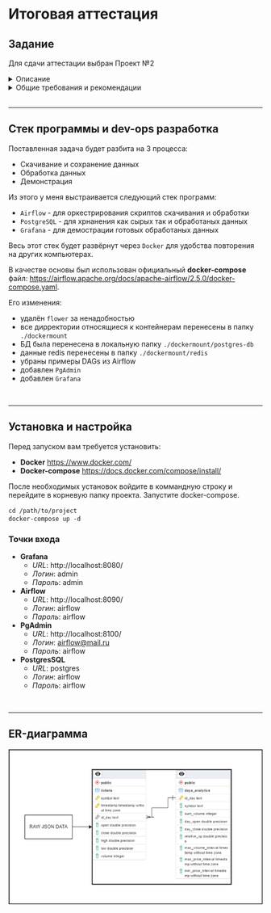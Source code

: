 # Итоговая аттестация

## Задание

Для сдачи аттестации выбран Проект №2

<details>
<summary>Описание</summary>

### Анализ рынка валют

**Общая задача:** 
    Cоздать ETL-процесс формирования витрин данных для анализа изменений курса валют.

**Подробное описание задачи:**
1.  Разработать скрипты загрузки данных в 2-х режимах:
    *   Инициализирующий – загрузка полного слепка данных источника
    *   Инкрементальный – загрузка дельты данных за прошедшие сутки

2.  Организовать правильную структуру хранения данных
    *   Сырой слой данных
    *   Промежуточный слой
    *   Слой витрин

3.  В качестве результата работы программного продукта необходимо написать скрипт, который формирует витрину данных следующего содержания
    *   Суррогатный ключ категории
    *   Название валюты
    *   Суммарный объем торгов за последние сутки
    *   Курс валюты на момент открытия торгов для данных суток
    *   Курс валюты на момент закрытия торгов для данных суток
    *   Разница(в %) курса с момента открытия до момента закрытия торгов для данных суток
    *   Минимальный временной интервал, на котором был зафиксирован самый крупный объем торгов для данных суток
    *   Минимальный временной интервал, на котором был зафиксирован максимальный курс для данных суток
    *   Минимальный временной интервал, на котором был зафиксирован минимальный курс торгов для данных суток

**Дополнение:**
    В качестве основы витрины необходимо выбрать 5-10 различных валют или акций компаний.

**Источники:**
    https://www.alphavantage.co/

</details>

<details>
<summary>Общие требования и рекомендации</summary>

В качестве результата вашей работы по проекту, вам необходимо предоставить репозиторий с **`целым(!)`** проектом.

У проекта должна быть `понятная структура`, код и данные не должны лежать в одном месте. Почитать про то, как организовать структуру проекта на примере Python можно тут: https://habr.com/ru/company/wunderfund/blog/678634/

К проекту обязательно должен быть приложен `README-файл` с подробным описанием проекта, его содержанием, использованным стеком, последовательностью шагов реализации проекта и блок-схемой проекта (опционально, но для наглядности лучше сделать).

В коде должны быть использованы правильные имена переменных, таблиц, функций. Имена переменных формата x1, a, AAA будут считаться ошибкой.

Желательно использовать комментарии в коде.

Выбор стека технологий является для вас ключевой задачей. Тут вы свободны выбирать, но в итоговой презентации (об этом ниже) вам необходимо будет обосновать выбор того или иного инструмента для решения конкретной задачи.

В проектах с двумя режимами загрузки должна присутствовать `оркестрация`. Выбор инструмента оркестарции также остается за вами. Crontab тоже засчитывается.

В каждом из проектов, особенно в анализе логов, должен быть процесс `data quality`, по итогам которого данные будут проанализированы на корректность, исправлены все ошибки/опечатки, структура и типы данных приведены в необходимый формат. Также, необходимо подготовить мини-отчет по качеству входных данных, если источников несколько, то для каждого из источников свой отчет.

В каждом проекте должна присутствовать `ER-диаграмма` вашей модели данных. Или, если вы решите все данные держать в одной плоской табличке(это не значит, что так делать правильно), то необходимо описание полей таблицы и их типов. Инструменты для отрисовки ER-диаграмм:
* Gliffy - https://www.gliffy.com/
* Draw.io - https://app.diagrams.net/
* Miro - https://miro.com/ru/
* PlantUML - https://plantuml.com/ru/ie-diagram
* Или любой другой на ваш выбор

Вам необходимо подготовить `итоговую презентацию`, в которой необходимо отразить.
* Название и общее описание проекта.
* Цели проекта с описание бизнес-задачи и требованиями
* План реализации
* Используемые технологии с обоснованием
* Схемы/архитектуры с обоснованием
* Результаты разработки
* Выводы

Презентацию лучше сделать короткой, чем длинной.

Расширение функционала поверх требуемого крайне приветствуется.

Если Вы хотите выполнить итоговую аттестацию на базе собственного проекта (ссылку на репозиторий отправляйте в проект №6), который выражается в проведении каких-то собственных исследований на открытых данных или в рамках своих рабочих данных, не представляющих какую-либо тайну, то зачтем аттестацию и в таком виде. Также аттестационная работа может быть зачтена в виде научной статьи — опубликованной или готовящейся к публикации.

</details>

<br>

--------------------------------------------------------

## Стек программы и dev-ops разработка

Поставленная задача будет разбита на 3 процесса:
* Скачивание и сохранение данных
* Обработка данных
* Демонстрация

Из этого у меня выстраивается следующий стек программ:
* `Airflow` - для оркестрирования скриптов скачивания и обработки
* `PostgreSQL` - для хрнанения как сырых так и обработаных данных
* `Grafana` - для демострации готовых обработаных данных

Весь этот стек будет развёрнут через `Docker` для удобства повторения на других компьютерах.

В качестве основы был использован официальный **docker-compose** файл: https://airflow.apache.org/docs/apache-airflow/2.5.0/docker-compose.yaml.

Его изменения:
* удалён `flower` за ненадобностью
* все дирректории относящиеся к контейнерам перенесены в папку `./dockermount`
* БД была перенесена в локальную папку `./dockermount/postgres-db`
* данные redis перенесены в папку `./dockermount/redis`
* убраны примеры DAGs из Airflow
* добавлен `PgAdmin`
* добавлен `Grafana`

<br>

--------------------------------------------------------

## Установка и настройка

Перед запуском вам требуется установить:
* **Docker**  https://www.docker.com/
* **Docker-compose** https://docs.docker.com/compose/install/

После необходимых установок войдите в коммандную строку и перейдите в корневую папку проекта. Запустите docker-compose.
```
cd /path/to/project
docker-compose up -d
```

### Точки входа
* **Grafana**
    * *URL*: http://localhost:8080/
    * *Логин*: admin
    * *Пароль*: admin
* **Airflow**
    * *URL*: http://localhost:8090/
    * *Логин*: airflow
    * *Пароль*: airflow
* **PgAdmin**
    * *URL*: http://localhost:8100/
    * *Логин*: airflow@mail.ru
    * *Пароль*: airflow
* **PostgresSQL**
    * *URL*: postgres
    * *Логин*: airflow
    * *Пароль*: airflow

<br>

----------------------------------------------------------

## ER-диаграмма

![ScreenShot](./img/ER.png)